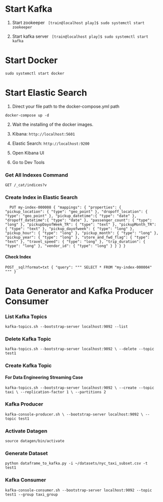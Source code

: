 # Start Kafka

1. Start zookeeper
` [train@localhost play]$ sudo systemctl start zookeeper`

2. Start kafka server
` [train@localhost play]$ sudo systemctl start kafka`

# Start Docker
`sudo systemctl start docker`

# Start Elastic Search

1. Direct your file path to the docker-compose.yml path

`docker-compose up -d`

2. Wait the installing of the docker images.

3. Kibana:
`http://localhost:5601`

4. Elastic Search:
`http://localhost:9200`

5. Open Kibana UI
6. Go to Dev Tools

### Get All Indexes Command

`GET /_cat/indices?v`


### Create Index in Elastic Search

`  PUT my-index-000008
{
  "mappings": {
    "properties": {
      "pickup_location": {
        "type": "geo_point"
      },
      "dropoff_location": {
          "type": "geo_point"
      },
      "pickup_datetime":{
          "type": "date"
      },
      "dropoff_datetime":{
          "type": "date"
      },
      "passenger_count": {
          "type": "long"
      },
      "pickupDayofWeek_TR": {
          "type": "text"
      },
      "pickupMonth_TR": {
          "type": "text"
      },
      "pickup_dayofweek": {
          "type": "long"
      },
      "pickup_hour": {
          "type": "long"
      },
      "pickup_month": {
          "type": "long"
      },
      "pickup_year": {
          "type": "long"
      },
      "store_and_fwd_flag": {
          "type": "text"
      },
      "travel_speed": {
          "type": "long"
      },
      "trip_duration": {
          "type": "long"
        },
        "vendor_id": {
          "type": "long"
      }
    }
  }
}`

#### Check Index
`POST _sql?format=txt
  {
    "query": """
    SELECT * FROM "my-index-000004"
    """
  }`


# Data Generator and Kafka Producer Consumer

### List Kafka Topics

`kafka-topics.sh --bootstrap-server localhost:9092 --list`

### Delete Kafka Topic

`
kafka-topics.sh --bootstrap-server localhost:9092 \
--delete --topic test1
`

### Create Kafka Topic

#### For Data Engineering Streaming Case
`kafka-topics.sh --bootstrap-server localhost:9092 \
--create --topic taxi \
--replication-factor 1 \
--partitions 2`

### Kafka Producer

`kafka-console-producer.sh \
--bootstrap-server localhost:9092 \
--topic test1`

### Activate Datagen

`source datagen/bin/activate`

### Generate Dataset

`python dataframe_to_kafka.py -i ~/datasets/nyc_taxi_subset.csv -t test1`

### Kafka Consumer

`kafka-console-consumer.sh --bootstrap-server localhost:9092 --topic test1 --group taxi_group`

